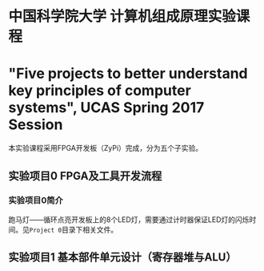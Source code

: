 # 中国科学院大学 计算机组成原理实验课程
# "Five projects to better understand key principles of computer systems", UCAS Spring 2017 Session
本实验课程采用FPGA开发板（ZyPi）完成，分为五个子实验。

## 实验项目0 FPGA及工具开发流程
### 实验项目0简介
跑马灯——循环点亮开发板上的8个LED灯，需要通过计时器保证LED灯的闪烁时间。见`Project 0`目录下相关文件。
## 实验项目1 基本部件单元设计（寄存器堆与ALU）
